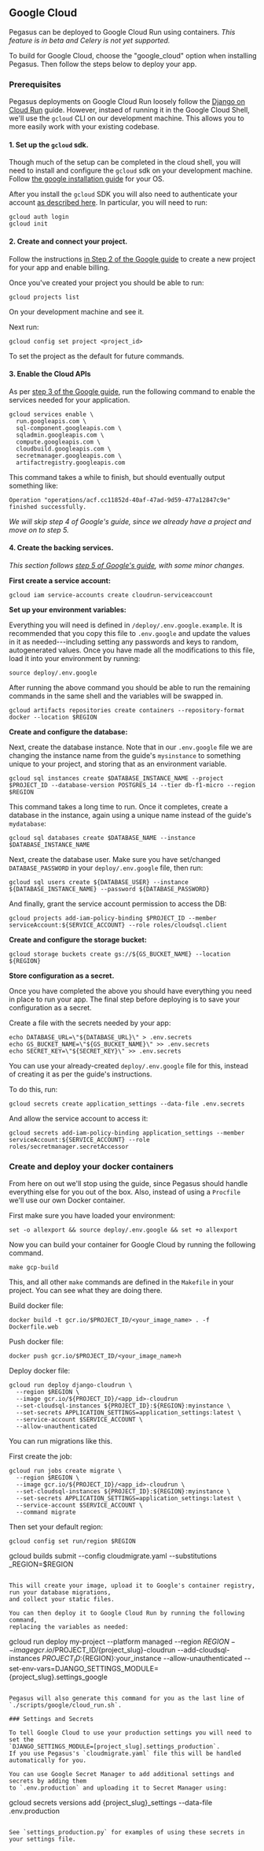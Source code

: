 ## Google Cloud

Pegasus can be deployed to Google Cloud Run using containers.
*This feature is in beta and Celery is not yet supported.*

To build for Google Cloud, choose the "google_cloud" option when installing Pegasus.
Then follow the steps below to deploy your app.

### Prerequisites

Pegasus deployments on Google Cloud Run loosely follow the
[Django on Cloud Run](https://codelabs.developers.google.com/codelabs/cloud-run-django) guide.
However, instaed of running it in the Google Cloud Shell, we'll use the `gcloud` CLI on our development machine.
This allows you to more easily work with your existing codebase.

#### 1. Set up the `gcloud` sdk.

Though much of the setup can be completed in the cloud shell, you will need to install and configure the `gcloud` sdk
on your development machine. Follow [the google installation guide](https://cloud.google.com/sdk/docs/install) for your OS.

After you install the `gcloud` SDK you will also need to authenticate your account [as described here](https://cloud.google.com/docs/authentication/provide-credentials-adc).
In particular, you will need to run:

```
gcloud auth login
gcloud init
```

#### 2. Create and connect your project.

Follow the instructions [in Step 2 of the Google guide](https://codelabs.developers.google.com/codelabs/cloud-run-django#1)
to create a new project for your app and enable billing.

Once you've created your project you should be able to run:

```
gcloud projects list
```

On your development machine and see it.

Next run:

```
gcloud config set project <project_id>
```

To set the project as the default for future commands.

#### 3. Enable the Cloud APIs

As per [step 3 of the Google guide](https://codelabs.developers.google.com/codelabs/cloud-run-django#2), run the following command
to enable the services needed for your application.

```
gcloud services enable \
  run.googleapis.com \
  sql-component.googleapis.com \
  sqladmin.googleapis.com \
  compute.googleapis.com \
  cloudbuild.googleapis.com \
  secretmanager.googleapis.com \
  artifactregistry.googleapis.com
```

This command takes a while to finish, but should eventually output something like:

```
Operation "operations/acf.cc11852d-40af-47ad-9d59-477a12847c9e" finished successfully.
```

*We will skip step 4 of Google's guide, since we already have a project and move on to step 5.* 

#### 4. Create the backing services.

*This section follows [step 5 of Google's guide](https://codelabs.developers.google.com/codelabs/cloud-run-django#4), with some minor changes.*

**First create a service account:**

```
gcloud iam service-accounts create cloudrun-serviceaccount
```

**Set up your environment variables:**

Everything you will need is defined in `/deploy/.env.google.example`.
It is recommended that you copy this file to `.env.google` and update the values in it as needed---including setting
any passwords and keys to random, autogenerated values.
Once you have made all the modifications to this file, load it into your environment by running:

```
source deploy/.env.google
```

After running the above command you should be able to run the remaining commands in the same shell and
the variables will be swapped in.

```
gcloud artifacts repositories create containers --repository-format docker --location $REGION
```

**Create and configure the database:**

Next, create the database instance.
Note that in our `.env.google` file we are changing the instance name from the guide's `mysinstance` to something unique to your project,
and storing that as an environment variable.

```
gcloud sql instances create $DATABASE_INSTANCE_NAME --project $PROJECT_ID --database-version POSTGRES_14 --tier db-f1-micro --region $REGION
```

This command takes a long time to run.
Once it completes, create a database in the instance, again using a unique name instead of the guide's `mydatabase`:

```
gcloud sql databases create $DATABASE_NAME --instance $DATABASE_INSTANCE_NAME
```

Next, create the database user. Make sure you have set/changed `DATABASE_PASSWORD` in your `deploy/.env.google` file,
then run:

```
gcloud sql users create ${DATABASE_USER} --instance ${DATABASE_INSTANCE_NAME} --password ${DATABASE_PASSWORD}
```

And finally, grant the service account permission to access the DB:

```
gcloud projects add-iam-policy-binding $PROJECT_ID --member serviceAccount:${SERVICE_ACCOUNT} --role roles/cloudsql.client
```

**Create and configure the storage bucket:**

```
gcloud storage buckets create gs://${GS_BUCKET_NAME} --location ${REGION}
```

**Store configuration as a secret.**

Once you have completed the above you should have everything you need in place to run your app.
The final step before deploying is to save your configuration as a secret.

Create a file with the secrets needed by your app:

```
echo DATABASE_URL=\"${DATABASE_URL}\" > .env.secrets
echo GS_BUCKET_NAME=\"${GS_BUCKET_NAME}\" >> .env.secrets
echo SECRET_KEY=\"${SECRET_KEY}\" >> .env.secrets
```
You can use your already-created `deploy/.env.google` file for this, instead of creating it as per the guide's instructions.

To do this, run:

```
gcloud secrets create application_settings --data-file .env.secrets
```

And allow the service account to access it:
```
gcloud secrets add-iam-policy-binding application_settings --member serviceAccount:${SERVICE_ACCOUNT} --role roles/secretmanager.secretAccessor
```

### Create and deploy your docker containers

From here on out we'll stop using the guide, since Pegasus should handle everything else for you out of the box.
Also, instead of using a `Procfile` we'll use our own Docker container.

First make sure you have loaded your environment:

```
set -o allexport && source deploy/.env.google && set +o allexport
```

Now you can build your container for Google Cloud by running the following command.

```
make gcp-build
```

This, and all other `make` commands are defined in the `Makefile` in your project. You can see what they are doing there.




Build docker file:

```
docker build -t gcr.io/$PROJECT_ID/<your_image_name> . -f Dockerfile.web
```

Push docker file:
```
docker push gcr.io/$PROJECT_ID/<your_image_name>h
```

Deploy docker file:
```
gcloud run deploy django-cloudrun \
  --region $REGION \
  --image gcr.io/${PROJECT_ID}/<app_id>-cloudrun
  --set-cloudsql-instances ${PROJECT_ID}:${REGION}:myinstance \
  --set-secrets APPLICATION_SETTINGS=application_settings:latest \
  --service-account $SERVICE_ACCOUNT \
  --allow-unauthenticated
```

You can run migrations like this.

First create the job:

```
gcloud run jobs create migrate \
  --region $REGION \
  --image gcr.io/${PROJECT_ID}/<app_id>-cloudrun \
  --set-cloudsql-instances ${PROJECT_ID}:${REGION}:myinstance \
  --set-secrets APPLICATION_SETTINGS=application_settings:latest \
  --service-account $SERVICE_ACCOUNT \
  --command migrate
```

Then set your default region:

```
gcloud config set run/region $REGION
```



gcloud builds submit --config cloudmigrate.yaml  --substitutions _REGION=$REGION
```

This will create your image, upload it to Google's container registry, run your database migrations,
and collect your static files.

You can then deploy it to Google Cloud Run by running the following command,
replacing the variables as needed:

```
gcloud run deploy my-project --platform managed --region $REGION --image gcr.io/$PROJECT_ID/{project_slug}-cloudrun --add-cloudsql-instances ${PROJECT_ID}:${REGION}:your_instance  --allow-unauthenticated --set-env-vars=DJANGO_SETTINGS_MODULE={project_slug}.settings_google
```

Pegasus will also generate this command for you as the last line of `./scripts/google/cloud_run.sh`.

### Settings and Secrets

To tell Google Cloud to use your production settings you will need to set the
`DJANGO_SETTINGS_MODULE=[project_slug].settings_production`.
If you use Pegasus's `cloudmigrate.yaml` file this will be handled automatically for you.

You can use Google Secret Manager to add additional settings and secrets by adding them
to `.env.production` and uploading it to Secret Manager using:

```
gcloud secrets versions add {project_slug}_settings --data-file .env.production
``` 

See `settings_production.py` for examples of using these secrets in your settings file.

